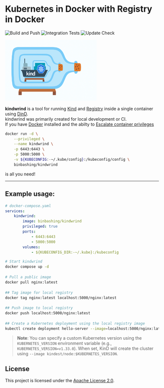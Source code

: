 

# Kubernetes in Docker with Registry in Docker
![Build and Push](https://github.com/binbashing/kindwrind/actions/workflows/merge-build-push.yaml/badge.svg)
![Integration Tests](https://github.com/binbashing/kindwrind/actions/workflows/integration-tests.yml/badge.svg)
![Update Check](https://github.com/binbashing/kindwrind/actions/workflows/update-check.yaml/badge.svg)
<p align="left">
    <img src="kindwrind.png" alt="kindwrind logo" width="300"/>
</p>

**kindwrind** is a tool for running [Kind](https://kind.sigs.k8s.io/) and [Registry](https://hub.docker.com/_/registry) inside a single container using [DinD](https://hub.docker.com/_/docker).
</br>
kindwrind was primarily created for local development or CI.
</br>
If you have [Docker](https://docs.docker.com/get-started/get-docker/) installed and the abilty to [Escalate container privileges](https://docs.docker.com/reference/cli/docker/container/run/#privileged)
```bash
docker run -d \
    --privileged \
    --name kindwrind \
    -p 6443:6443 \
    -p 5000:5000 \
    -v ${KUBECONFIG:-~/.kube/config}:/kubeconfig/config \
    binbashing/kindwrind
```
is all you need!


---
## Example usage:

```yaml
# docker-compose.yaml
services:
    kindwrind:
        image: binbashing/kindwrind
        privileged: true
        ports:
            - 6443:6443
            - 5000:5000
        volumes:
            - ${KUBECONFIG_DIR:-~/.kube}:/kubeconfig
```

```bash
# Start kindwrind
docker compose up -d

# Pull a public image
docker pull nginx:latest

## Tag image for local registry
docker tag nginx:latest localhost:5000/nginx:latest

## Push image to local registry
docker push localhost:5000/nginx:latest

## Create a Kubernetes deployment using the local registry image
kubectl create deployment hello-server --image=localhost:5000/nginx:latest 
```

> **Note**: You can specify a custom Kubernetes version using the `KUBERNETES_VERSION` environment variable (e.g., `KUBERNETES_VERSION=v1.33.0`). When set, KinD will create the cluster using `--image kindest/node:$KUBERNETES_VERSION`.

## License

This project is licensed under the [Apache License 2.0](LICENSE).
